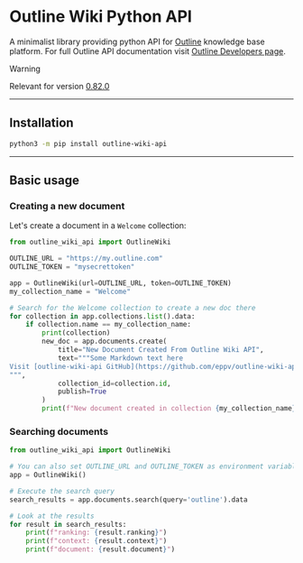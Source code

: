 # Outline Wiki Python API

A minimalist library providing python API for [Outline](https://www.getoutline.com) knowledge base platform.
For full Outline API documentation visit [Outline Developers page](https://www.getoutline.com/developers).

> [!WARNING]
> Relevant for version [0.82.0](https://github.com/outline/outline/releases/tag/v0.82.0)

---

## Installation

```bash
python3 -m pip install outline-wiki-api
```

---
## Basic usage

### Creating a new document

Let's create a document in a `Welcome` collection:
```python
from outline_wiki_api import OutlineWiki

OUTLINE_URL = "https://my.outline.com"
OUTLINE_TOKEN = "mysecrettoken"

app = OutlineWiki(url=OUTLINE_URL, token=OUTLINE_TOKEN)
my_collection_name = "Welcome"

# Search for the Welcome collection to create a new doc there
for collection in app.collections.list().data:
    if collection.name == my_collection_name:
        print(collection)
        new_doc = app.documents.create(
            title="New Document Created From Outline Wiki API",
            text="""Some Markdown text here
Visit [outline-wiki-api GitHub](https://github.com/eppv/outline-wiki-api)
""",
            collection_id=collection.id,
            publish=True
        )
        print(f"New document created in collection {my_collection_name}:\n{new_doc}")
```

### Searching documents

```python
from outline_wiki_api import OutlineWiki

# You can also set OUTLINE_URL and OUTLINE_TOKEN as environment variables
app = OutlineWiki()

# Execute the search query
search_results = app.documents.search(query='outline').data

# Look at the results
for result in search_results:
    print(f"ranking: {result.ranking}")
    print(f"context: {result.context}")
    print(f"document: {result.document}")
```
